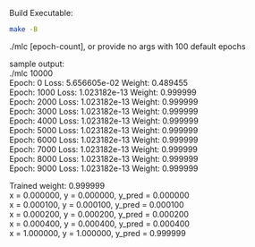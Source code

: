 Build Executable:
```bash
make -B
```

./mlc [epoch-count], or provide no args with 100 default epochs

sample output:  
./mlc 10000    
Epoch: 0 Loss: 5.656605e-02 Weight: 0.489455   
Epoch: 1000 Loss: 1.023182e-13 Weight: 0.999999    
Epoch: 2000 Loss: 1.023182e-13 Weight: 0.999999    
Epoch: 3000 Loss: 1.023182e-13 Weight: 0.999999    
Epoch: 4000 Loss: 1.023182e-13 Weight: 0.999999    
Epoch: 5000 Loss: 1.023182e-13 Weight: 0.999999    
Epoch: 6000 Loss: 1.023182e-13 Weight: 0.999999    
Epoch: 7000 Loss: 1.023182e-13 Weight: 0.999999    
Epoch: 8000 Loss: 1.023182e-13 Weight: 0.999999    
Epoch: 9000 Loss: 1.023182e-13 Weight: 0.999999      
                                                                                                                                                    
Trained weight: 0.999999      
x = 0.000000, y = 0.000000, y_pred = 0.000000    
x = 0.000100, y = 0.000100, y_pred = 0.000100    
x = 0.000200, y = 0.000200, y_pred = 0.000200    
x = 0.000400, y = 0.000400, y_pred = 0.000400    
x = 1.000000, y = 1.000000, y_pred = 0.999999    
